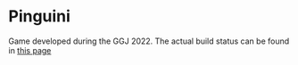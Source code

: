 # Pinguini

Game developed during the GGJ 2022.
The actual build status can be found in [this page](https://discord.com/channels/@me/936346758739525652/937007423930138684)
